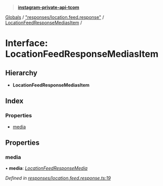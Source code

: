 > **[instagram-private-api-tcom](../README.md)**

[Globals](../README.md) / ["responses/location.feed.response"](../modules/_responses_location_feed_response_.md) / [LocationFeedResponseMediasItem](_responses_location_feed_response_.locationfeedresponsemediasitem.md) /

# Interface: LocationFeedResponseMediasItem

## Hierarchy

* **LocationFeedResponseMediasItem**

## Index

### Properties

* [media](_responses_location_feed_response_.locationfeedresponsemediasitem.md#media)

## Properties

###  media

• **media**: *[LocationFeedResponseMedia](_responses_location_feed_response_.locationfeedresponsemedia.md)*

*Defined in [responses/location.feed.response.ts:19](https://github.com/cuonglnhust/instagram-private-api-tcom/blob/3e16058/src/responses/location.feed.response.ts#L19)*